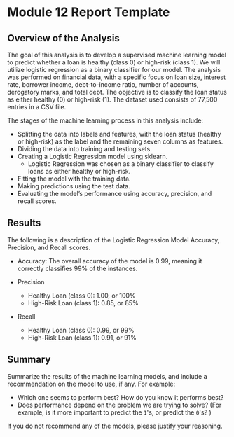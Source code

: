 # Module 12 Report Template

## Overview of the Analysis

The goal of this analysis is to develop a supervised machine learning model to predict whether a loan is healthy (class 0) or high-risk (class 1). We will utilize logistic regression as a binary classifier for our model. The analysis was performed on financial data, with a specific focus on loan size, interest rate, borrower income, debt-to-income ratio, number of accounts, derogatory marks, and total debt. The objective is to classify the loan status as either healthy (0) or high-risk (1). The dataset used consists of 77,500 entries in a CSV file.

The stages of the machine learning process in this analysis include:

- Splitting the data into labels and features, with the loan status (healthy or high-risk) as the label and the remaining seven columns as features.
- Dividing the data into training and testing sets.
- Creating a Logistic Regression model using sklearn.
    - Logistic Regression was chosen as a binary classifier to classify loans as either healthy or high-risk.
- Fitting the model with the training data.
- Making predictions using the test data.
- Evaluating the model’s performance using accuracy, precision, and recall scores.


## Results

The following is a description of the Logistic Regression Model Accuracy, Precision, and Recall scores.

- Accuracy: The overall accuracy of the model is 0.99, meaning it correctly classifies 99% of the instances.

- Precision
    - Healthy Loan (class 0): 1.00, or 100%
    - High-Risk Loan (class 1): 0.85, or 85%

- Recall
    - Healthy Loan (class 0): 0.99, or 99%
    - High-Risk Loan (class 1): 0.91, or 91%


## Summary

Summarize the results of the machine learning models, and include a recommendation on the model to use, if any. For example:

* Which one seems to perform best? How do you know it performs best?
* Does performance depend on the problem we are trying to solve? (For example, is it more important to predict the `1`'s, or predict the `0`'s? )

If you do not recommend any of the models, please justify your reasoning.
